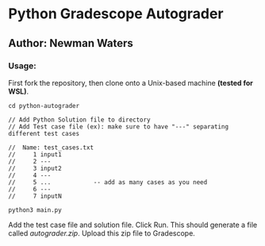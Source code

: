 # Python Gradescope Autograder
## Author: Newman Waters

### Usage:
First fork the repository, then clone onto a Unix-based machine **(tested for WSL)**.
```
cd python-autograder

// Add Python Solution file to directory
// Add Test case file (ex): make sure to have "---" separating different test cases

//  Name: test_cases.txt
//     1 input1
//     2 ---
//     3 input2
//     4 ---
//     5 ...            -- add as many cases as you need
//     6 ---
//     7 inputN

python3 main.py
```

Add the test case file and solution file. Click Run.
This should generate a file called *autograder.zip*. 
Upload this zip file to Gradescope.
